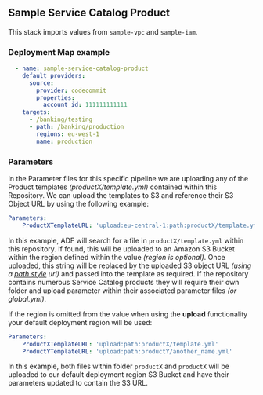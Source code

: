 ## Sample Service Catalog Product

This stack imports values from `sample-vpc` and `sample-iam`.

### Deployment Map example
```yaml
  - name: sample-service-catalog-product
    default_providers:
      source:
        provider: codecommit
        properties:
          account_id: 111111111111
    targets:
      - /banking/testing
      - path: /banking/production
        regions: eu-west-1
        name: production
```

### Parameters
In the Parameter files for this specific pipeline we are uploading any of the Product templates *(productX/template.yml)* contained within this Repository. We can upload the templates to S3 and reference their S3 Object URL by using the following example:

```yaml
Parameters:
    ProductXTemplateURL: 'upload:eu-central-1:path:productX/template.yml'
```

In this example, ADF will search for a file in `productX/template.yml` within this repository. If found, this will be uploaded to an Amazon S3 Bucket within the region defined within the value *(region is optional)*. Once uploaded, this string will be replaced by the uploaded S3 object URL *(using a [path style](https://docs.aws.amazon.com/AmazonS3/latest/dev/VirtualHosting.html) url)* and passed into the template as required. If the repository contains numerous Service Catalog products they will require their own folder and upload parameter within their associated parameter files *(or global.yml)*.

If the region is omitted from the value when using the **upload** functionality your default deployment region will be used:

```yaml
Parameters:
    ProductXTemplateURL: 'upload:path:productX/template.yml'
    ProductYTemplateURL: 'upload:path:productY/another_name.yml'
```

In this example, both files within folder `productX` and `productX` will be uploaded to our default deployment region S3 Bucket and have their parameters updated to contain the S3 URL.
